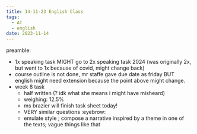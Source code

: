 ```yaml
---
title: 14-11-23 English Class
tags:
  - AT
  - english
date: 2023-11-14
---
```

preamble:
- 1x speaking task MIGHT go to 2x speaking task 2024 (was originally 2x, but went to 1x because of covid, might change back)
- course outline is not done, mr staffe gave due date as friday BUT english might need extension because the point above might change.
- week 8 task
	- half written (? idk what she means i might have misheard)
	- weighing: 12.5%
	- ms brazier will finish task sheet today!
	- VERY similar questions :eyebrow:
	- emulate style ; compose a narrative inspired by a theme in one of the texts; vague things like that